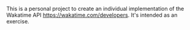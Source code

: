This is a personal project to create an individual implementation of
the Wakatime API https://wakatime.com/developers. It's intended as an
exercise.
